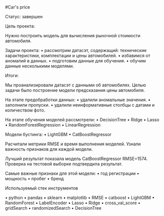#Car's price

Статус: завершен

Цель проекта:

Нужно построить модель для вычисления рыночной стоимости автомобиля. 

Задачи проекта:
•	рассмотрим датасэт, содержащий: технические характеристики, комплектации и цены автомобилей.
•	избавимся от аномалий в данных.
•	подготовим данные для обучения.
•	обучим данные несколькими моделями.

Итоги:

Мы проанализировали датасэт с данными об автомобилях. Целью задачи было построение модели предсказания цены автомобиля.

На этапе предобработки данных:
•	удалили аномальные значения.
•	заполнили пропуски.
•	удалили неинформативные столбцы с датами и количеством фото.

На этапе обучения моделей рассмотрели:
•	DecisionTree
•	Ridge
•	Lasso
•	RandomForestRegression
•	LinearRegression

Модели бустинга:
•	LightGBM
•	CatBoostRegressor

Расчитали метрики RMSE и время выполнения моделей. Узнали важность признаков для каждой модели.

Лучший результат показала модель CatBoostRegressor RMSE=1574. Проверка на тестовой выборке подтвердила результат.

Самые важные признаки для этой модели:
•	год регистрации
•	мощность
•	пробег
•	бренд

Используемый стек инструментов 

• python 
• pandas 
• sklearn 
• matplotlib 
• RMSE 
• catboost
• LightGBM
• RandomForest
• LabelEncoder
• Lasso
• Ridge
• cross_val_score
• gridSearch
• randomizedSearch
• DecisionTree
